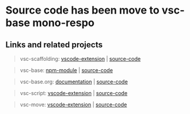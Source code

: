 

# Source code has been move to vsc-base mono-respo

## Links and related projects

> vsc-scaffolding: [vscode-extension](https://marketplace.visualstudio.com/items?itemName=alfnielsen.vsc-scafolding) | [source-code](https://github.com/alfnielsen/vsc-scaffolding)

> vsc-base: [npm-module](https://www.npmjs.com/package/vsc-base) | [source-code](https://github.com/alfnielsen/vsc-base)

> vsc-base.org: [documentation](http://vsc-base.org) | [source-code](https://github.com/alfnielsen/vsc-base.org)

> vsc-script: [vscode-extension](https://marketplace.visualstudio.com/items?itemName=alfnielsen.vsc-script) | [source-code](https://github.com/alfnielsen/vsc-script)

> vsc-move: [vscode-extension](https://marketplace.visualstudio.com/items?itemName=alfnielsen.vsc-move) | [source-code](https://github.com/alfnielsen/vsc-move)
